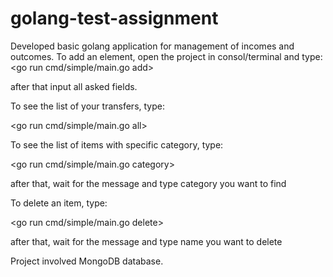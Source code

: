 # golang-test-assignment
Developed basic golang application for management of incomes and outcomes. 
To add an element, open the project in consol/terminal and type:
<go run cmd/simple/main.go add>

after that input all asked fields.


To see the list of your transfers, type:

<go run cmd/simple/main.go all>


To see the list of items with specific category, type:

<go run cmd/simple/main.go category>

after that, wait for the message and type category you want to find


To delete an item, type:

<go run cmd/simple/main.go delete>

after that, wait for the message and type name you want to delete





Project involved MongoDB database.
